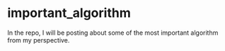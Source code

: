 # important_algorithm
In the repo, I will be posting about some of the most important algorithm from my perspective.  
